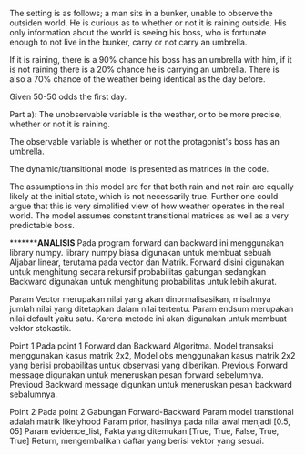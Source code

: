 
The setting is as follows; a man sits in a bunker, unable to observe the outsiden world. He is curious as to whether or not it is raining outside.
His only information about the world is seeing his boss, who is fortunate enough to not live in  the bunker, carry or not carry an umbrella.

If it is raining, there is a 90% chance his boss has an umbrella with him, if it is not raining there is a 20% chance he is carrying an umbrella. There is also a 70% chance of the weather being identical as the day before.

Given 50-50 odds the first day.


Part a):
The unobservable variable is the weather, or to be more precise, whether or not it is raining.

The observable variable is whether or not the protagonist's boss has an umbrella.

The dynamic/transitional model is presented as matrices in the code.


The assumptions in this model are for that both rain and not rain are equally likely at the initial state, which is not necessarily true. Further one could argue that this is very simplified view of how weather operates in the real world. The model assumes constant transitional matrices as well as a very predictable boss.

*************************************************************************************ANALISIS******************************************************************************
Pada program forward dan backward ini menggunakan library numpy. library numpy biasa digunakan untuk membuat sebuah Aljabar linear, terutama pada vector dan Matrik.
Forward disini digunakan untuk menghitung secara rekursif probabilitas gabungan sedangkan Backward digunakan untuk menghitung probabilitas untuk lebih akurat.

Param Vector merupakan nilai yang akan dinormalisasikan, misalnnya jumlah nilai yang ditetapkan dalam nilai tertentu.
Param endsum merupakan nilai default yaitu satu. Karena metode ini akan digunakan untuk membuat vektor stokastik. 

Point 1
Pada point 1 Forward dan Backward Algoritma.
Model transaksi menggunakan kasus matrik 2x2,
Model obs menggunakan kasus matrik 2x2 yang berisi probabilitas untuk observasi yang diberikan.
Previous Forward message digunakan untuk meneruskan pesan forward sebelumnya. 
Previoud Backward message digunkan untuk meneruskan pesan backward sebalumnya.

Point 2
Pada point 2 Gabungan Forward-Backward
Param model transtional adalah matrik likelyhood
Param prior, hasilnya pada nilai awal menjadi [0.5, 05]
Param evidence_list, Fakta yang ditemukan [True, True, False, True, True]
Return, mengembalikan daftar yang berisi vektor yang sesuai.
